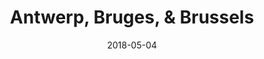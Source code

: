 ---
title: "Antwerp, Bruges, & Brussels"
series: "Europe Trip 2018"
date: 2018-05-04
end_date: 2018-05-07
---